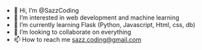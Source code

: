 - 👋 Hi, I’m @SazzCoding
- 👀 I’m interested in web development and machine learning
- 🌱 I’m currently learning Flask (Python, Javascript, Html, css, db)
- 💞️ I’m looking to collaborate on everything
- 📫 How to reach me sazz.coding@gmail.com

<!---
SazzCoding/SazzCoding is a ✨ special ✨ repository because its `README.md` (this file) appears on your GitHub profile.
You can click the Preview link to take a look at your changes.
--->
